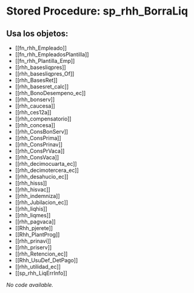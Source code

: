 # Stored Procedure: sp_rhh_BorraLiq

## Usa los objetos:
- [[fn_rhh_Empleado]]
- [[fn_rhh_EmpleadosPlantilla]]
- [[fn_rhh_Plantilla_Emp]]
- [[rhh_basesliqpres]]
- [[rhh_basesliqpres_Of]]
- [[rhh_BasesRet]]
- [[rhh_basesret_calc]]
- [[rhh_BonoDesempeno_ec]]
- [[rhh_bonserv]]
- [[rhh_caucesa]]
- [[rhh_ces12a]]
- [[rhh_compensatorio]]
- [[rhh_concesa]]
- [[rhh_ConsBonServ]]
- [[rhh_ConsPrima]]
- [[rhh_ConsPrinav]]
- [[rhh_ConsPrVaca]]
- [[rhh_ConsVaca]]
- [[rhh_decimocuarta_ec]]
- [[rhh_decimotercera_ec]]
- [[rhh_desahucio_ec]]
- [[rhh_hisss]]
- [[rhh_hisvac]]
- [[rhh_indemniza]]
- [[rhh_Jubilacion_ec]]
- [[rhh_liqhis]]
- [[rhh_liqmes]]
- [[rhh_pagvaca]]
- [[Rhh_pjerete]]
- [[Rhh_PlantProg]]
- [[rhh_prinavi]]
- [[rhh_priserv]]
- [[rhh_Retencion_ec]]
- [[Rhh_UsuDef_DetPago]]
- [[rhh_utilidad_ec]]
- [[sp_rhh_LiqErrInfo]]

*No code available.*
